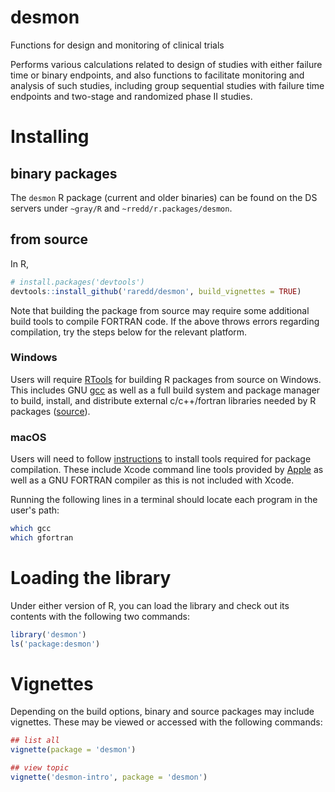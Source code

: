 desmon
====

Functions for design and monitoring of clinical trials

Performs various calculations related to design of studies with either failure
time or binary endpoints, and also functions to facilitate monitoring and
analysis of such studies, including group sequential studies with failure time
endpoints and two-stage and randomized phase II studies.

# Installing

## binary packages

The `desmon` R package (current and older binaries) can be found on the DS
servers under `~gray/R` and `~rredd/r.packages/desmon`.

## from source

In R,

```r
# install.packages('devtools')
devtools::install_github('raredd/desmon', build_vignettes = TRUE)
```

Note that building the package from source may require some additional
build tools to compile FORTRAN code. If the above throws errors regarding
compilation, try the steps below for the relevant platform.

### Windows

Users will require [RTools](https://cran.r-project.org/bin/windows/Rtools)
for building R packages from source on Windows. This includes GNU
[gcc](https://gcc.gnu.org) as well as a full build system and package manager
to build, install, and distribute external c/c++/fortran libraries needed by
R packages ([source](https://cran.r-project.org/bin/windows/Rtools)).

### macOS

Users will need to follow [instructions](https://mac.r-project.org/tools) to
install tools required for package compilation. These include Xcode command
line tools provided by [Apple](https://developer.apple.com/xcode/resources)
as well as a GNU FORTRAN compiler as this is not included with Xcode.

Running the following lines in a terminal should locate each program in the
user's path:

```sh
which gcc
which gfortran
```

# Loading the library

Under either version of R, you can load the library and check out its contents
with the following two commands:

```r
library('desmon')
ls('package:desmon')
```

# Vignettes

Depending on the build options, binary and source packages may include
vignettes. These may be viewed or accessed with the following commands:

```r
## list all
vignette(package = 'desmon')

## view topic
vignette('desmon-intro', package = 'desmon')
```
